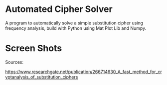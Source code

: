 # Automated Cipher Solver
A program to automatically solve a simple substitution cipher using frequency analysis, build with Python using Mat Plot Lib and Numpy.

# Screen Shots



Sources:

https://www.researchgate.net/publication/266714630_A_fast_method_for_cryptanalysis_of_substitution_ciphers
